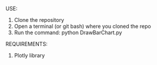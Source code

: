 USE:
1. Clone the repository
1. Open a terminal (or git bash) where you cloned the repo
1. Run the command: python DrawBarChart.py

REQUIREMENTS:
1. Plotly library
